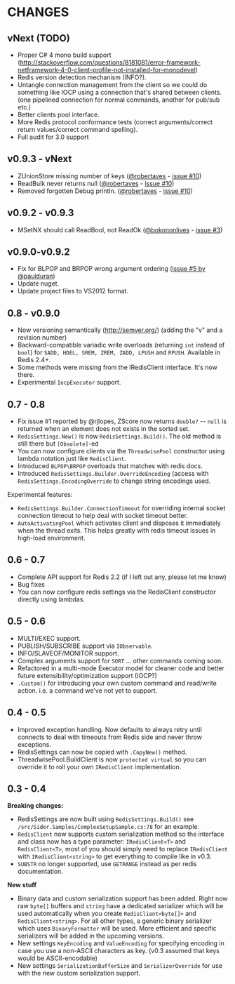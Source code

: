 # CHANGES

vNext (TODO)
---

* Proper C# 4 mono build support (http://stackoverflow.com/questions/8181081/error-framework-netframework-4-0-client-profile-not-installed-for-monodevel)
* Redis version detection mechanism (INFO?).
* Untangle connection management from the client so we could do something like IOCP using a connection that's shared between clients.
  (one pipelined connection for normal commands, another for pub/sub etc.)
* Better clients pool interface.
* More Redis protocol conformance tests (correct arguments/correct return values/correct command spelling).
* Full audit for 3.0 support

v0.9.3 - vNext
---

* ZUnionStore missing number of keys ([@robertaves](https://github.com/robertaves) - [issue #10](https://github.com/chakrit/sider/pull/10))
* ReadBulk never returns null ([@robertaves](https://github.com/robertaves) - [issue #10](https://github.com/chakrit/sider/pull/9))
* Removed forgotten Debug println. ([@robertaves](https://github.com/robertaves) - [issue #10](https://github.com/chakrit/sider/pull/14))

v0.9.2 - v0.9.3
---

* MSetNX should call ReadBool, not ReadOk ([@bokononlives](https://github.com/BokononLives) - [issue #3](https://github.com/chakrit/sider/pull/3)) 

v0.9.0-v0.9.2
---

* Fix for BLPOP and BRPOP wrong argument ordering
  ([issue #5 by @paulduran](https://github.com/chakrit/sider/issues/5))
* Update nuget.
* Update project files to VS2012 format.

0.8 - v0.9.0
---

* Now versioning semantically (http://semver.org/) (adding the "v" and a
  revision number)
* Backward-compatible variadic write overloads (returning `int` instead of
  `bool`) for `SADD, HDEL, SREM, ZREM, ZADD, LPUSH` and `RPUSH`.
  Available in Redis 2.4+.
* Some methods were missing from the IRedisClient interface. It's now there.
* Experimental `IocpExecutor` support.

0.7 - 0.8
---

* Fix issue #1 reported by @rjlopes, ZScore now returns `double?` -- `null` 
  is returned when an element does not exists in the sorted set.
* `RedisSettings.New()` is now `RedisSettings.Build()`. The old method
  is still there but `[Obsolete]`-ed
* You can now configure clients via the `ThreadwisePool` constructor using
  lambda notation just like `RedisClient`.
* Introduced `BLPOP\BRPOP` overloads that matches with redis docs.
* Introduced `RedisSettings.Builder.OverrideEncoding` (access with
  `RedisSettings.EncodingOverride` to change string encodings used.

Experimental features:

* `RedisSettings.Builder.ConnectionTimeout` for overriding
  internal socket connection timeout to help deal with socket timeout better.
* `AutoActivatingPool` which activates client and disposes
  it immediately when the thread exits. This helps greatly with redis timeout
  issues in high-load environment.

0.6 - 0.7
---

* Complete API support for Redis 2.2 (if I left out any, please let me know)
* Bug fixes
* You can now configure redis settings via the RedisClient constructor directly
  using lambdas.

0.5 - 0.6
---

* MULTI/EXEC support.
* PUBLISH/SUBSCRIBE support via `IObservable`.
* INFO/SLAVEOF/MONITOR support.
* Complex arguments support for `SORT` ... other commands coming soon.
* Refactored in a multi-mode Executor model for cleaner code and better future
  extensibility/optimization support (IOCP?)
* `.Custom()` for introducing your own custom command and read/write action.
  i.e. a command we've not yet to support.

0.4 - 0.5
---

* Improved exception handling. Now defaults to always retry until connects to
  deal with timeouts from Redis side and never throw exceptions. 
* RedisSettings can now be copied with `.CopyNew()` method.
* ThreadwisePool.BuildClient is now `protected virtual` so you can override it
  to roll your own `IRedisClient` implementation.

0.3 - 0.4
---
**Breaking changes:**

* RedisSettings are now built using `RedisSettings.Build()` see
  `/src/Sider.Samples/ComplexSetupSample.cs:78` for an example.
* `RedisClient` now supports custom serialization method so the interface and
  class now has a type parameter: `IRedisClient<T>` and `RedisClient<T>`,
  most of you should simply need to replace `IRedisClient`
  with `IRedisClient<string>` to get everything to compile like in v0.3.
* `SUBSTR` no longer supported, use `GETRANGE` instead as per redis documentation.

**New stuff**

* Binary data and custom serialization support has been added.
  Right now raw `byte[]` buffers and `string` have a dedicated serializer which
  will be used automatically when you create `RedisClient<byte[]>` and 
  `RedisClient<string>`. For all other types, a generic binary serializer
  which uses `BinaryFormatter` will be used. More efficient and specific
  serializers will be added in the upcoming versions.
* New settings `KeyEncoding` and `ValueEncoding` for specifying encoding in
  case you use a non-ASCII characters as key. (v0.3 assumed that keys would be
  ASCII-encodable)
* New settings `SerializationBufferSize` and `SerializerOverride` for use with
  the new custom serialization support.
